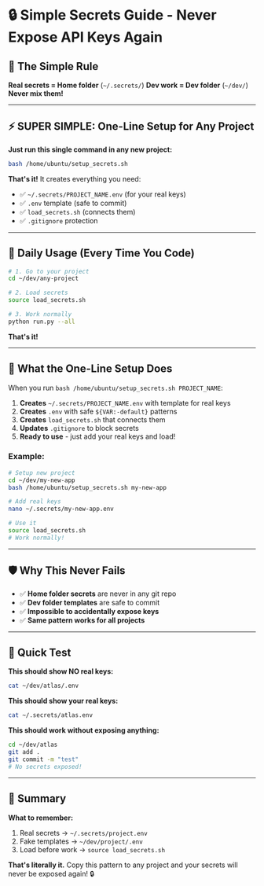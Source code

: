 # 🔒 Simple Secrets Guide - Never Expose API Keys Again

## 🎯 The Simple Rule

**Real secrets = Home folder** (`~/.secrets/`)
**Dev work = Dev folder** (`~/dev/`)
**Never mix them!**

---

## ⚡ SUPER SIMPLE: One-Line Setup for Any Project

**Just run this single command in any new project:**

```bash
bash /home/ubuntu/setup_secrets.sh
```

**That's it!** It creates everything you need:
- ✅ `~/.secrets/PROJECT_NAME.env` (for your real keys)
- ✅ `.env` template (safe to commit)
- ✅ `load_secrets.sh` (connects them)
- ✅ `.gitignore` protection

---

## 🚀 Daily Usage (Every Time You Code)

```bash
# 1. Go to your project
cd ~/dev/any-project

# 2. Load secrets
source load_secrets.sh

# 3. Work normally
python run.py --all
```

**That's it!**

---

## 📝 What the One-Line Setup Does

When you run `bash /home/ubuntu/setup_secrets.sh PROJECT_NAME`:

1. **Creates** `~/.secrets/PROJECT_NAME.env` with template for real keys
2. **Creates** `.env` with safe `${VAR:-default}` patterns
3. **Creates** `load_secrets.sh` that connects them
4. **Updates** `.gitignore` to block secrets
5. **Ready to use** - just add your real keys and load!

### Example:
```bash
# Setup new project
cd ~/dev/my-new-app
bash /home/ubuntu/setup_secrets.sh my-new-app

# Add real keys
nano ~/.secrets/my-new-app.env

# Use it
source load_secrets.sh
# Work normally!
```

---

## 🛡️ Why This Never Fails

- ✅ **Home folder secrets** are never in any git repo
- ✅ **Dev folder templates** are safe to commit
- ✅ **Impossible to accidentally expose keys**
- ✅ **Same pattern works for all projects**

---

## 🧪 Quick Test

**This should show NO real keys:**
```bash
cat ~/dev/atlas/.env
```

**This should show your real keys:**
```bash
cat ~/.secrets/atlas.env
```

**This should work without exposing anything:**
```bash
cd ~/dev/atlas
git add .
git commit -m "test"
# No secrets exposed!
```

---

## 📝 Summary

**What to remember:**
1. Real secrets → `~/.secrets/project.env`
2. Fake templates → `~/dev/project/.env`
3. Load before work → `source load_secrets.sh`

**That's literally it.** Copy this pattern to any project and your secrets will never be exposed again! 🔒